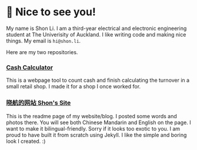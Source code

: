 <!--
**shon-li/shon-li** is a ✨ _special_ ✨ repository because its `README.md` (this file) appears on your GitHub profile.

Here are some ideas to get you started:

- 🔭 I’m currently working on ...
- 🌱 I’m currently learning ...
- 👯 I’m looking to collaborate on ...
- 🤔 I’m looking for help with ...
- 💬 Ask me about ...
- 📫 How to reach me: ...
- 😄 Pronouns: ...
- ⚡ Fun fact: ...
-->

# 👋 Nice to see you!

My name is Shon Li. I am a third-year electrical and electronic engineering student at The Univerisity of Auckland. I like writing code and making nice things. My email is `hi@shon.li`.

Here are my two repositories.

### [Cash Calculator](https://shon.li/cc)

This is a webpage tool to count cash and finish calculating the turnover in a small retail shop. I made it for a shop I once worked for.

### [晓航的网站 Shon's Site](https://shon.li/readme.html)

This is the readme page of my website/blog. I posted some words and photos there. You will see both Chinese Mandarin and English on the page. I want to make it bilingual-friendly. Sorry if it looks too exotic to you.
I am proud to have built it from scratch using Jekyll. I like the simple and boring look I created. :)

